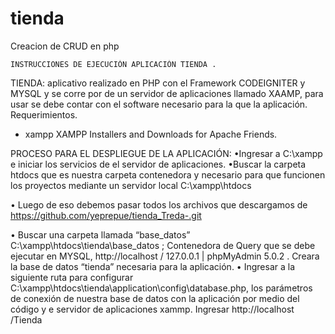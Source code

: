 # tienda
 Creacion de CRUD en php
	
	INSTRUCCIONES DE EJECUCIÓN APLICACIÓN TIENDA . 

TIENDA: aplicativo realizado en PHP con el Framework CODEIGNITER y MYSQL y se corre por de un servidor de aplicaciones llamado XAAMP, para usar se debe contar con el software necesario para la que la aplicación. 
Requerimientos. 
- xampp 
XAMPP Installers and Downloads for Apache Friends.


PROCESO PARA EL DESPLIEGUE DE LA APLICACIÓN:
•Ingresar a C:\xampp e iniciar los servicios de el servidor de aplicaciones. 
•Buscar la carpeta htdocs que es nuestra carpeta contenedora y necesario para que funcionen los proyectos mediante un servidor local
C:\xampp\htdocs

• Luego de eso debemos pasar todos los archivos que descargamos de
https://github.com/yeprepue/tienda_Treda-.git

• Buscar una carpeta llamada “base_datos”  C:\xampp\htdocs\tienda\base_datos ; Contenedora de Query que se debe ejecutar en
MYSQL,  http://localhost / 127.0.0.1 | phpMyAdmin 5.0.2 .
Creara la base de datos “tienda” necesaria para la aplicación. 
• Ingresar a la siguiente ruta para configurar C:\xampp\htdocs\tienda\application\config\database.php, los parámetros de conexión de nuestra base de datos con la aplicación por medio del código y e servidor de aplicaciones xammp. 
Ingresar http://localhost /Tienda
